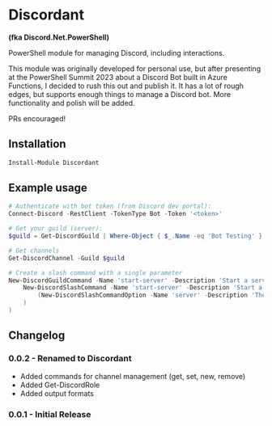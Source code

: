 # Discordant

**(fka Discord.Net.PowerShell)**

PowerShell module for managing Discord, including interactions.

This module was originally developed for personal use, but after presenting at the PowerShell Summit 2023 about a Discord Bot built in Azure Functions, I decided to rush this out and publish it. It has a lot of rough edges, but supports enough things to manage a Discord bot. More functionality and polish will be added.

PRs encouraged!

## Installation

```powershell
Install-Module Discordant
```

## Example usage

```powershell
# Authenticate with bot token (from Discord dev portal):
Connect-Discord -RestClient -TokenType Bot -Token '<token>'

# Get your guild (server):
$guild = Get-DiscordGuild | Where-Object { $_.Name -eq 'Bot Testing' }

# Get channels
Get-DiscordChannel -Guild $guild

# Create a slash command with a single parameter
New-DiscordGuildCommand -Name 'start-server' -Description 'Start a server' -Guild $guild -CommandBuilder (
    New-DiscordSlashCommand -Name 'start-server' -Description 'Start a server' -Options @(
        (New-DiscordSlashCommandOption -Name 'server' -Description 'The selected server' -Type String)
    )
)
```

## Changelog

### 0.0.2 - Renamed to Discordant

- Added commands for channel management (get, set, new, remove)
- Added Get-DiscordRole
- Added output formats

### 0.0.1 - Initial Release
